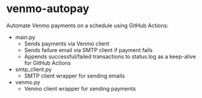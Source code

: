 # venmo-autopay
Automate Venmo payments on a schedule using GitHub Actions:
- main.py
  - Sends payments via Venmo client
  - Sends failure email via SMTP client if payment fails
  - Appends successful/failed transactions to status.log as a keep-alive for GitHub Actions
- smtp_client.py
  - SMTP client wrapper for sending emails
- venmo.py
  - Venmo client wrapper for sending payments
